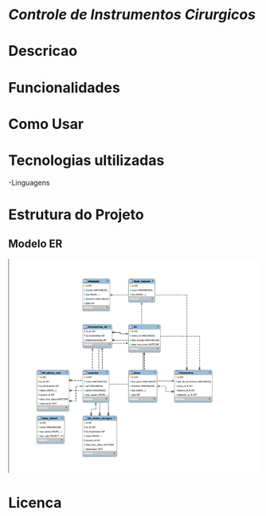 # *Controle de Instrumentos Cirurgicos*


# Descricao


# Funcionalidades


# Como Usar


# Tecnologias ultilizadas 
-Linguagens

# Estrutura do Projeto
## Modelo ER
![ModeloSla](https://github.com/gutowo/C-I-C/blob/main/Captura%20de%20tela%202024-11-24%20125336.png)



# Licenca
